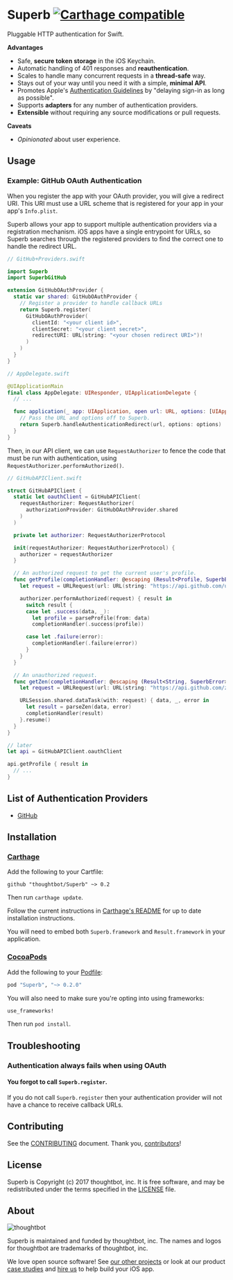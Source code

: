 # Superb [![Carthage compatible](https://img.shields.io/badge/Carthage-compatible-4BC51D.svg?style=flat)](https://github.com/Carthage/Carthage)

Pluggable HTTP authentication for Swift.

**Advantages**

- Safe, **secure token storage** in the iOS Keychain.
- Automatic handling of 401 responses and **reauthentication**.
- Scales to handle many concurrent requests in a **thread-safe** way.
- Stays out of your way until you need it with a simple, **minimal API**.
- Promotes Apple's [Authentication Guidelines][hig] by "delaying sign-in as long as possible".
- Supports **adapters** for any number of authentication providers.
- **Extensible** without requiring any source modifications or pull requests.

**Caveats**

- *Opinionated* about user experience.

[hig]: https://developer.apple.com/ios/human-interface-guidelines/interaction/authentication/

## Usage

### Example: GitHub OAuth Authentication

When you register the app with your OAuth provider, you will give a redirect
URI. This URI must use a URL scheme that is registered for your app in your
app's `Info.plist`.

Superb allows your app to support multiple authentication providers via a
registration mechanism. iOS apps have a single entrypoint for URLs, so Superb
searches through the registered providers to find the correct one to handle the
redirect URL.

```swift
// GitHub+Providers.swift

import Superb
import SuperbGitHub

extension GitHubOAuthProvider {
  static var shared: GitHubOAuthProvider {
    // Register a provider to handle callback URLs
    return Superb.register(
      GitHubOAuthProvider(
        clientId: "<your client id>",
        clientSecret: "<your client secret>",
        redirectURI: URL(string: "<your chosen redirect URI>")!
      )
    )
  }
}
```

```swift
// AppDelegate.swift

@UIApplicationMain
final class AppDelegate: UIResponder, UIApplicationDelegate {
  // ...

  func application(_ app: UIApplication, open url: URL, options: [UIApplicationOpenURLOptionsKey: Any]) -> Bool {
    // Pass the URL and options off to Superb.
    return Superb.handleAuthenticationRedirect(url, options: options)
  }
}
```

Then, in our API client, we can use `RequestAuthorizer` to fence the code that
must be run with authentication, using `RequestAuthorizer.performAuthorized()`.

```swift
// GitHubAPIClient.swift

struct GitHubAPIClient {
  static let oauthClient = GitHubAPIClient(
    requestAuthorizer: RequestAuthorizer(
      authorizationProvider: GitHubOAuthProvider.shared
    )
  )

  private let authorizer: RequestAuthorizerProtocol

  init(requestAuthorizer: RequestAuthorizerProtocol) {
    authorizer = requestAuthorizer
  }

  // An authorized request to get the current user's profile.
  func getProfile(completionHandler: @escaping (Result<Profile, SuperbError>) -> Void) {
    let request = URLRequest(url: URL(string: "https://api.github.com/user")!)

    authorizer.performAuthorized(request) { result in
      switch result {
      case let .success(data, _):
        let profile = parseProfile(from: data)
        completionHandler(.success(profile))

      case let .failure(error):
        completionHandler(.failure(error))
      }
    }
  }

  // An unauthorized request.
  func getZen(completionHandler: @escaping (Result<String, SuperbError>) -> Void) {
    let request = URLRequest(url: URL(string: "https://api.github.com/zen")!)

    URLSession.shared.dataTask(with: request) { data, _, error in
      let result = parseZen(data, error)
      completionHandler(result)
    }.resume()
  }
}

// later
let api = GitHubAPIClient.oauthClient

api.getProfile { result in
  // ...
}
```

## List of Authentication Providers

- [GitHub](https://github.com/thoughtbot/SuperbGitHub)

## Installation

### [Carthage][]

[Carthage]: https://github.com/Carthage/Carthage

Add the following to your Cartfile:

```
github "thoughtbot/Superb" ~> 0.2
```

Then run `carthage update`.

Follow the current instructions in [Carthage's README][carthage-installation]
for up to date installation instructions.

You will need to embed both `Superb.framework` and `Result.framework` in your
application.

[carthage-installation]: https://github.com/Carthage/Carthage#adding-frameworks-to-an-application

### [CocoaPods][]

[CocoaPods]: https://cocoapods.org

Add the following to your [Podfile](https://guides.cocoapods.org/using/the-podfile.html):

```ruby
pod "Superb", "~> 0.2.0"
```

You will also need to make sure you're opting into using frameworks:

```ruby
use_frameworks!
```

Then run `pod install`.

## Troubleshooting

### Authentication always fails when using OAuth

#### You forgot to call `Superb.register`.

If you do not call `Superb.register` then your authentication provider will not
have a chance to receive callback URLs.

## Contributing

See the [CONTRIBUTING] document. Thank you, [contributors]!

[CONTRIBUTING]: CONTRIBUTING.md
[contributors]: https://github.com/thoughtbot/Superb/graphs/contributors

## License

Superb is Copyright (c) 2017 thoughtbot, inc. It is free software, and may be
redistributed under the terms specified in the [LICENSE] file.

[LICENSE]: /LICENSE

## About

![thoughtbot](http://presskit.thoughtbot.com/images/thoughtbot-logo-for-readmes.svg)

Superb is maintained and funded by thoughtbot, inc. The names and logos for
thoughtbot are trademarks of thoughtbot, inc.

We love open source software! See [our other projects][community] or look at
our product [case studies] and [hire us][hire] to help build your iOS app.

[community]: https://thoughtbot.com/community?utm_source=github
[case studies]: https://thoughtbot.com/work?utm_source=github
[hire]: https://thoughtbot.com/hire-us?utm_source=github
